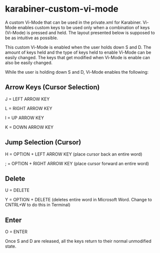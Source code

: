 # karabiner-custom-vi-mode
A custom Vi-Mode that can be used in the private.xml for Karabiner. Vi-Mode enables custom keys to be used only when a combination of keys (Vi-Mode) is pressed and held. The layout presented below is supposed to be as intuitive as possible.

This custom Vi-Mode is enabled when the user holds down S and D. The amount of keys held and the type of keys held to enable Vi-Mode can be easily changed. The keys that get modified when Vi-Mode is enable can also be easily changed.

While the user is holding down S and D, Vi-Mode enables the following:

Arrow Keys (Cursor Selection)
-----------------------------
J = LEFT ARROW KEY

L = RIGHT ARROW KEY

I = UP ARROW KEY

K = DOWN ARROW KEY

Jump Selection (Cursor)
-----------------------
H = OPTION + LEFT ARROW KEY (place cursor back an entire word)

; = OPTION + RIGHT ARROW KEY (place cursor forward an entire word)

Delete
----------------------
U = DELETE

Y = OPTION + DELETE (deletes entire word in Microsoft Word. Change to CNTRL+W to do this in Terminal)

Enter
-----------------------
O = ENTER

Once S and D are released, all the keys return to their normal unmodified state.
